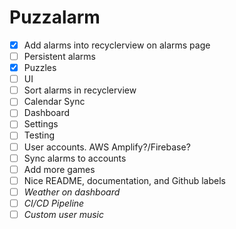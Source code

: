 # Puzzalarm
- [X] Add alarms into recyclerview on alarms page
- [ ] Persistent alarms
- [X] Puzzles
- [ ] UI
- [ ] Sort alarms in recyclerview
- [ ] Calendar Sync
- [ ] Dashboard
- [ ] Settings
- [ ] Testing
- [ ] User accounts. AWS Amplify?/Firebase?
- [ ] Sync alarms to accounts
- [ ] Add more games
- [ ] Nice README, documentation, and Github labels
- [ ] *Weather on dashboard*
- [ ] *CI/CD Pipeline*
- [ ] *Custom user music*

